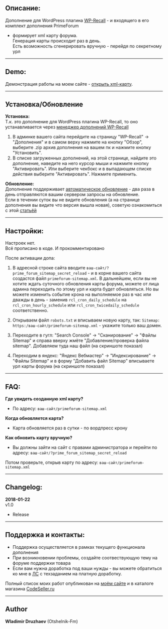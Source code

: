 ## Описание:  

Дополнение для WordPress плагина [WP-Recall](https://wordpress.org/plugins/wp-recall/) - и входящего в его комплект дополнения PrimeForum  
- формирует xml карту форума.  
Генерация карты происходит раз в день.  
Есть возможность сгенерировать вручную - перейдя по секретному урл  

------------------------------


## Demo:  

Демонстрация работы на моем сайте - [открыть xml-карту](https://otshelnik-fm.ru/primeforum-sitemap.xml).  

------------------------------

## Установка/Обновление  

**Установка:**  
Т.к. это дополнение для WordPress плагина WP-Recall, то оно устанавливается через [менеджер дополнений WP-Recall](https://codeseller.ru/obshhie-svedeniya-o-dopolneniyax-wp-recall/)  

1. В админке вашего сайта перейдите на страницу "WP-Recall" -> "Дополнения" и в самом верху нажмите на кнопку "Обзор", выберите .zip архив дополнения на вашем пк и нажмите кнопку "Установить".  
2. В списке загруженных дополнений, на этой странице, найдите это дополнение, наведите на него курсор мыши и нажмите кнопку "Активировать". Или выберите чекбокс и в выпадающем списке действия выберите "Активировать". Нажмите применить.  


**Обновление:**  
Дополнение поддерживает [автоматическое обновление](https://codeseller.ru/avtomaticheskie-obnovleniya-dopolnenij-plagina-wp-recall/) - два раза в день отправляются вашим сервером запросы на обновление.  
Если в течении суток вы не видите обновления (а на странице дополнения вы видите что версия вышла новая), советую ознакомиться с этой [статьёй](https://codeseller.ru/post-group/rabota-wordpress-krona-cron-prinuditelnoe-vypolnenie-kron-zadach-dlya-wp-recall/) 

------------------------------

## Настройки:  
Настроек нет.  
Всё прописано в коде. И прокомментировано  

После активации допа:  

1. В адресной строке сайта вводите `ваш-сайт/?prime_forum_sitemap_secret_reload` - и в корне вашего сайта создастся файл `primeforum-sitemap.xml`. В дальнейшем, если вы не хотите ждать суточного обновления карты форума, можете от лица админа переходить по этому урл и карта будет обновляться. Но вы можете изменить событие крона на выполняемое раз в час или дважды в день - заменив `rcl_cron_daily_schedule` на `rcl_cron_hourly_schedule` или `rcl_cron_twicedaily_schedule` соответственно.  

2. Открываем файл `robots.txt` и вписываем новую карту, так: `Sitemap: https:/ваш-сайт/primeforum-sitemap.xml` - укажите только ваш домен.  

3. Переходите в гугл: "Search Console" -> "Сканирование" -> "Файлы Sitemap" и справа вверху жмёте "Добавление/проверка файла sitemap". Добавляем туда наш файл (на скриншоте показал)  

4. Переходим в яндекс: "Яндекс Вебмастер" -> "Индексирование" -> "Файлы Sitemap" и в форму "Добавить файл Sitemap" вписываете урл карты форума (на скриншоте показал)  

------------------------------

## FAQ:   
**Где увидеть созданную xml карту?**  
- По адресу: `ваш-сайт/primeforum-sitemap.xml`  


**Когда обновляется карта?**  
- Карта обновляется раз в сутки - по вордпресс крону  


**Как обновить карту вручную?**  
- Вы должны зайти на сайт с правами администратора и перейти по адресу: `ваш-сайт/?prime_forum_sitemap_secret_reload`  

Потом проверьте, открыв карту по адресу: `ваш-сайт/primeforum-sitemap.xml`  

------------------------------

## Changelog:  
**2018-01-22**  
v1.0  
* Release  

------------------------------

## Поддержка и контакты:  

* Поддержка осуществляется в рамках текущего функционала дополнения  
* При возникновении проблемы, создайте соотвествующую тему на форуме поддержки товара  
* Если вам нужна доработка под ваши нужды - вы можете обратиться ко мне в [ЛС](https://codeseller.ru/author/otshelnik-fm/?tab=chat) с техзаданием на платную доработку.  

Полный список моих работ опубликован на [моём сайте](https://otshelnik-fm.ru/all-my-addons-for-wp-recall/) и в каталоге магазина [CodeSeller.ru](https://codeseller.ru/author/otshelnik-fm/?tab=publics&subtab=type-products)  

------------------------------

## Author  

**Wladimir Druzhaev** (Otshelnik-Fm)  

